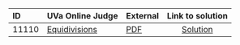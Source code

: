 | ID | UVa Online Judge | External | Link to solution |
|:---|:---|:---|:---:|
| 11110 | [Equidivisions](https://onlinejudge.org/index.php?option=com_onlinejudge&Itemid=8&category=667&page=show_problem&problem=2051) | [PDF](https://onlinejudge.org/external/111/11110.pdf) | [Solution](https://github.com/versenyi98/uva-solutions/tree/main/solutions/11110%20-%20Equidivisions)|
